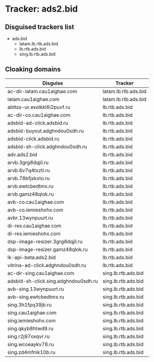 # Tracker: ads2.bid

## Disguised trackers list

* ads.bid
    * latam.lb.rtb.ads.bid
    * lb.rtb.ads.bid
    * sing.lb.rtb.ads.bid

## Cloaking domains

| Disguise | Tracker |
| ---- | ---- |
| ac-dir-latam.cau1aighae.com | latam.lb.rtb.ads.bid |
| latam.cau1aighae.com | latam.lb.rtb.ads.bid |
| abttss-ur.exolkkl6i2puvf.ru | lb.rtb.ads.bid |
| ac-dir-co.cau1aighae.com | lb.rtb.ads.bid |
| adsbid-ad-click.adsbid.ru | lb.rtb.ads.bid |
| adsbid-buyout.adghndou0sdh.ru | lb.rtb.ads.bid |
| adsbid-click.adsbid.ru | lb.rtb.ads.bid |
| adsbid-sh-click.adghndou0sdh.ru | lb.rtb.ads.bid |
| adv.ads2.bid | lb.rtb.ads.bid |
| arvb.3grg8dqjil.ru | lb.rtb.ads.bid |
| arvb.6v7q4txztl.ru | lb.rtb.ads.bid |
| arvb.78bfjskxto.ru | lb.rtb.ads.bid |
| arvb.ewtcbedtmx.ru | lb.rtb.ads.bid |
| arvb.gamz48qlok.ru | lb.rtb.ads.bid |
| avb-co.cau1aighae.com | lb.rtb.ads.bid |
| avb-co.iemieshohx.com | lb.rtb.ads.bid |
| avbr.13wynpuurt.ru | lb.rtb.ads.bid |
| di-res.cau1aighae.com | lb.rtb.ads.bid |
| di-res.iemieshohx.com | lb.rtb.ads.bid |
| dsp-image-resizer.3grg8dqjil.ru | lb.rtb.ads.bid |
| dsp-image-resizer.gamz48qlok.ru | lb.rtb.ads.bid |
| lk-api-beta.ads2.bid | lb.rtb.ads.bid |
| vitrina-ad-click.adghndou0sdh.ru | lb.rtb.ads.bid |
| ac-dir-sing.cau1aighae.com | sing.lb.rtb.ads.bid |
| adsbid-sh-click.sing.adghndou0sdh.ru | sing.lb.rtb.ads.bid |
| avb-sing.13wynpuurt.ru | sing.lb.rtb.ads.bid |
| avb-sing.ewtcbedtmx.ru | sing.lb.rtb.ads.bid |
| sing.3h1fpq39jb.ru | sing.lb.rtb.ads.bid |
| sing.cau1aighae.com | sing.lb.rtb.ads.bid |
| sing.iemieshohx.com | sing.lb.rtb.ads.bid |
| sing.qkyb8htwd9.ru | sing.lb.rtb.ads.bid |
| sing.r2j97oxqvr.ru | sing.lb.rtb.ads.bid |
| sing.wcoeaykv78.ru | sing.lb.rtb.ads.bid |
| sing.zd4mfmk10b.ru | sing.lb.rtb.ads.bid |